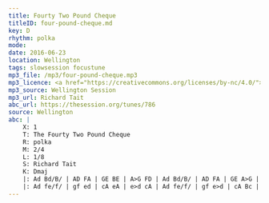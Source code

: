 ```yaml
---
title: Fourty Two Pound Cheque
titleID: four-pound-cheque.md
key: D
rhythm: polka
mode:
date: 2016-06-23
location: Wellington
tags: slowsession focustune
mp3_file: /mp3/four-pound-cheque.mp3
mp3_licence: <a href="https://creativecommons.org/licenses/by-nc/4.0/">CC-BY-NC-4.0</a>
mp3_source: Wellington Session
mp3_url: Richard Tait
abc_url: https://thesession.org/tunes/786
source: Wellington
abc: |
    X: 1
    T: The Fourty Two Pound Cheque
    R: polka
    M: 2/4
    L: 1/8
    S: Richard Tait
    K: Dmaj
    |: Ad Bd/B/ | AD FA | GE BE | A>G FD | Ad Bd/B/ | AD FA | GE A>G | FD D2 :|
    |: Ad fe/f/ | gf ed | cA eA | e>d cA | Ad fe/f/ | gf e>d | cA Bc | d2 d2:|
---
```

